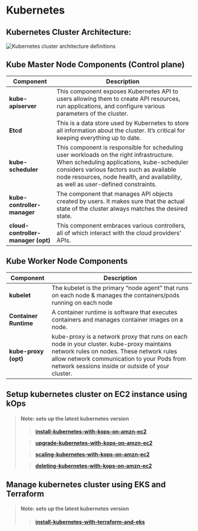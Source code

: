 # Kubernetes

## Kubernetes Cluster Architecture:

![Kubernetes cluster architecture definitions](https://kubernetes.io/images/docs/kubernetes-cluster-architecture.svg)

## Kube Master Node Components (Control plane)

| Component                          | Description                                                                                                                                                                                                                                                           |
| ---------------------------------- | --------------------------------------------------------------------------------------------------------------------------------------------------------------------------------------------------------------------------------------------------------------------- |
| **kube-apiserver**                 | This component exposes Kubernetes API to users allowing them to create API resources, run applications, and configure various parameters of the cluster.                                                                                                              |
| **Etcd**                           | This is a data store used by Kubernetes to store all information about the cluster. It’s critical for keeping everything up to date.                                                                                                                                  |
| **kube-scheduler**                 | This component is responsible for scheduling user workloads on the right infrastructure. When scheduling applications, kube-scheduler considers various factors such as available node resources, node health, and availability, as well as user-defined constraints. |
| **kube-controller-manager**        | The component that manages API objects created by users. It makes sure that the actual state of the cluster always matches the desired state.                                                                                                                         |
| **cloud-controller-manager (opt)** | This component embraces various controllers, all of which interact with the cloud providers’ APIs.                                                                                                                                                                    |

## Kube Worker Node Components

| Component             | Description                                                                                                                                                                                                                              |
| --------------------- | ---------------------------------------------------------------------------------------------------------------------------------------------------------------------------------------------------------------------------------------- |
| **kubelet**           | The kubelet is the primary “node agent” that runs on each node & manages the containers/pods running on each node                                                                                                                        |
| **Container Runtime** | A container runtime is software that executes containers and manages container images on a node.                                                                                                                                         |
| **kube-proxy (opt)**  | kube-proxy is a network proxy that runs on each node in your cluster. kube-proxy maintains network rules on nodes. These network rules allow network communication to your Pods from network sessions inside or outside of your cluster. |

## Setup kubernetes cluster on EC2 instance using kOps

> #### Note: sets up the latest kubernetes version
>
> > **[install-kubernetes-with-kops-on-amzn-ec2](https://github.com/ashuhatkar/ashulearn-provisioning-kubernetes-on-prod-systems/blob/develop/01-install/install-kubernetes-with-kops-on-amzn-ec2.md)**
>
> > **[upgrade-kubernetes-with-kops-on-amzn-ec2](https://github.com/ashuhatkar/ashulearn-provisioning-kubernetes-on-prod-systems/blob/develop/02-upgrade/upgrade-kubernetes-with-kops-on-amzn-ec2.md)**
>
> > **[scaling-kubernetes-with-kops-on-amzn-ec2](https://github.com/ashuhatkar/ashulearn-provisioning-kubernetes-on-prod-systems/blob/develop/03-scale/scaling-kubernetes-with-kops-on-amzn-ec2.md)**
>
> > **[deleting-kubernetes-with-kops-on-amzn-ec2](https://github.com/ashuhatkar/ashulearn-provisioning-kubernetes-on-prod-systems/blob/develop/04-delete/deleting-kubernetes-with-kops-on-amzn-ec2.md)**

## Manage kubernetes cluster using EKS and Terraform

> #### Note: sets up the latest kubernetes version
>
> > **[install-kubernetes-with-terraform-and-eks](https://github.com/ashuhatkar/ashulearn-provisioning-kubernetes-on-prod-systems/blob/develop/01-install/install-kubernetes-with-terraform-eks-on-amzn.md)**
